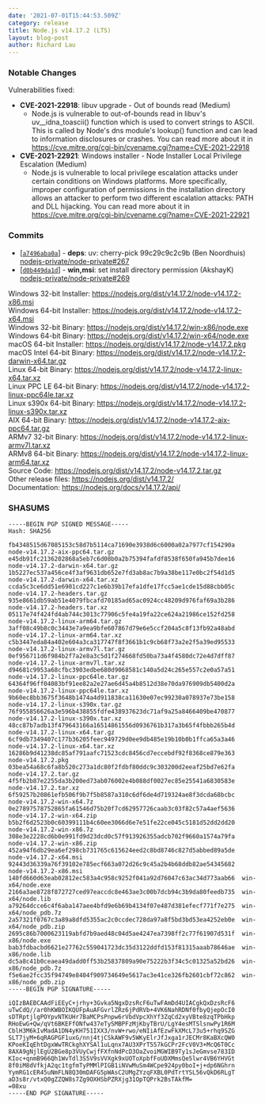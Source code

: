 ```yaml
---
date: '2021-07-01T15:44:53.509Z'
category: release
title: Node.js v14.17.2 (LTS)
layout: blog-post
author: Richard Lau
---
```


### Notable Changes

Vulnerabilities fixed:

- **CVE-2021-22918**: libuv upgrade - Out of bounds read (Medium)
  - Node.js is vulnerable to out-of-bounds read in libuv's uv\_\_idna_toascii() function which is used to convert strings to ASCII. This is called by Node's dns module's lookup() function and can lead to information disclosures or crashes. You can read more about it in https://cve.mitre.org/cgi-bin/cvename.cgi?name=CVE-2021-22918
- **CVE-2021-22921**: Windows installer - Node Installer Local Privilege Escalation (Medium)
  - Node.js is vulnerable to local privilege escalation attacks under certain conditions on Windows platforms. More specifically, improper configuration of permissions in the installation directory allows an attacker to perform two different escalation attacks: PATH and DLL hijacking. You can read more about it in https://cve.mitre.org/cgi-bin/cvename.cgi?name=CVE-2021-22921

### Commits

- \[[`a7496aba0a`](https://github.com/nodejs/node/commit/a7496aba0a)] - **deps**: uv: cherry-pick 99c29c9c2c9b (Ben Noordhuis) [nodejs-private/node-private#267](https://github.com/nodejs-private/node-private/pull/267)
- \[[`d0b449da1d`](https://github.com/nodejs/node/commit/d0b449da1d)] - **win,msi**: set install directory permission (AkshayK) [nodejs-private/node-private#269](https://github.com/nodejs-private/node-private/pull/269)

Windows 32-bit Installer: https://nodejs.org/dist/v14.17.2/node-v14.17.2-x86.msi \
Windows 64-bit Installer: https://nodejs.org/dist/v14.17.2/node-v14.17.2-x64.msi \
Windows 32-bit Binary: https://nodejs.org/dist/v14.17.2/win-x86/node.exe \
Windows 64-bit Binary: https://nodejs.org/dist/v14.17.2/win-x64/node.exe \
macOS 64-bit Installer: https://nodejs.org/dist/v14.17.2/node-v14.17.2.pkg \
macOS Intel 64-bit Binary: https://nodejs.org/dist/v14.17.2/node-v14.17.2-darwin-x64.tar.gz \
Linux 64-bit Binary: https://nodejs.org/dist/v14.17.2/node-v14.17.2-linux-x64.tar.xz \
Linux PPC LE 64-bit Binary: https://nodejs.org/dist/v14.17.2/node-v14.17.2-linux-ppc64le.tar.xz \
Linux s390x 64-bit Binary: https://nodejs.org/dist/v14.17.2/node-v14.17.2-linux-s390x.tar.xz \
AIX 64-bit Binary: https://nodejs.org/dist/v14.17.2/node-v14.17.2-aix-ppc64.tar.gz \
ARMv7 32-bit Binary: https://nodejs.org/dist/v14.17.2/node-v14.17.2-linux-armv7l.tar.xz \
ARMv8 64-bit Binary: https://nodejs.org/dist/v14.17.2/node-v14.17.2-linux-arm64.tar.xz \
Source Code: https://nodejs.org/dist/v14.17.2/node-v14.17.2.tar.gz \
Other release files: https://nodejs.org/dist/v14.17.2/ \
Documentation: https://nodejs.org/docs/v14.17.2/api/

### SHASUMS

```
-----BEGIN PGP SIGNED MESSAGE-----
Hash: SHA256

fb4348515d67085153c58d7b5114ca71690e3938d6c6000a02a7977cf154290a  node-v14.17.2-aix-ppc64.tar.gz
e45db91fc2136202868a5eb7c6d08b0a2b75394fafdf8538f650fa945b7dee16  node-v14.17.2-darwin-x64.tar.gz
1b5227ec537a456ce4f3af9631db652e7fd3ab8ac7b9a38be117e0bc2f54d1d5  node-v14.17.2-darwin-x64.tar.xz
ccda5c3ce6dd51e6901cd227c1e6b39b17efa1dfe17fcc5ae1cde15d88cbb05c  node-v14.17.2-headers.tar.gz
935e8661db59ab51e4079fbcafd70185ad65ac0924cc48209d976faf69a3b286  node-v14.17.2-headers.tar.xz
05117e74f424fd4ab744c3013c77906c5fe4a19fa22ce624a21986ce152fd258  node-v14.17.2-linux-arm64.tar.gz
3aff08c49b8c0c3443e7a9ea9bfe607867d79e6e5ccf204a5c8f13fb92a48abd  node-v14.17.2-linux-arm64.tar.xz
c5b3447eda84a402e604a3ca317747f8f3661b1c9cb68f73a2e2f5a39ed95533  node-v14.17.2-linux-armv7l.tar.gz
0ef956711d6f984b2f7a2e8a3c5d1f274668fd50ba73a4f4580dc72e4d7dff87  node-v14.17.2-linux-armv7l.tar.xz
d94681c9953a68cfbc3903edbe680d9068581c140a5d24c265e557c2e0a57a51  node-v14.17.2-linux-ppc64le.tar.gz
64364f96ff04083bf91ee82a2e27ae6d45a4b8512d38e70da976909db5400d2a  node-v14.17.2-linux-ppc64le.tar.xz
9b60ec8bb3675f3648b1474a4d911838ca11630e07ec99230a078937e73be158  node-v14.17.2-linux-s390x.tar.gz
76f955856626a3e596b438855fdfe438937623dc71af9a25a8466409be470877  node-v14.17.2-linux-s390x.tar.xz
48cc87b7adb13f479643166a16514861556d0936761b317a3b65f4fbbb265b4d  node-v14.17.2-linux-x64.tar.gz
6cf9db7349407c177b36205feec949729d0ee9db485e19b10b0b1ffca65a3a46  node-v14.17.2-linux-x64.tar.xz
16286b9d41238dc85af791aafc71523cdc8456cd7eccebdf92f8368ce879e363  node-v14.17.2.pkg
03bea54a68c6fa8b520c273a1dc80f2fdbf80ddc9c303200d2eeaf25bd7e62fa  node-v14.17.2.tar.gz
4f5fb2b87e2255da3b200ed73ab076002e4b088df0027ec85e25541a6830583e  node-v14.17.2.tar.xz
6f59257b20861efb506f9b7f5b8587a310c6df6de4d719324ae8f3dcda68bcbc  node-v14.17.2-win-x64.7z
0e27897578752865fa61546d75b20f7cd62957726caab3c03f82c57a4aef5636  node-v14.17.2-win-x64.zip
b5b2f6d2523b0c60399111b4c60ee3066d6e7e51fe22ce045c5181d52dd2dd20  node-v14.17.2-win-x86.7z
308e3e2228cd6b0e991fd9d23dcd0c57f913926355adcb702f9660a1574a79fa  node-v14.17.2-win-x86.zip
452a94f6db29ea6ef298cb731765c615624eed2c8bd8746c827d5abbed89a5de  node-v14.17.2-x64.msi
92443d36339a76f39102e785ecf663a072d26c9c45a2b4b68ddb82ae54345682  node-v14.17.2-x86.msi
140fd660d63eab02812ec583a4c958c9252f041a92d76047c63ac34d773aab66  win-x64/node.exe
2166a3ae8728f872727ced97eaccdc8e463ae3c00b7dcb94c3b9da80feedb735  win-x64/node.lib
a79264dcce6c4f6aba147aee4bfd9e6b69b4134f07e487d381efecf771f7e275  win-x64/node_pdb.7z
2a57321f0767c3a89a8dfd5355ac2c0ccdec728da97a8f5bd3bd53ea4252eb0e  win-x64/node_pdb.zip
2695c86b7000623119abfd7b9aed48c04d5ae4247ea7398ff2c77f61907d531f  win-x86/node.exe
bab3fdbacbd6621e27762c559041723dc35d3122ddfd153f81315aaab78646ae  win-x86/node.lib
dc5a8c41b0ceaea49dadd0ff53b25837809a90e75222b3f34c5c01325a52bd26  win-x86/node_pdb.7z
f5e6ae2fcc35f94749e8404f909734649e5617ac3e41ce326fb2601cbf72c862  win-x86/node_pdb.zip
-----BEGIN PGP SIGNATURE-----

iQIzBAEBCAAdFiEEyC+jrhy+3Gvka5NgxDzsRcF6uTwFAmDd4UIACgkQxDzsRcF6
uTwCdQ//ar0hKWBOIKQUFpAuAFGvrlZRz6jPdRVb+4VK6NahRDNf0fbyQjepOcI0
sDTRptjlgPOYpvNTKUHr7BaMCPsPnpw6rVbdVpcXhYf3ZqCd2xyVBte8zqTPbHkp
RHoEwG+Qw/qVt6BKEFfONfw437eTySMBPFzMjKbyTBrU/LgY4esMTSlsnwPy1R6M
CblH3M6kIvMadA1DN4yKH751IXX3/nvW+rwo/eNIiAfEzwFkXMcL73u5+rhq9SZG
SLT7jyM+6qRAGPGF1uxG/nnj4tjCSkAWF9v5WKyElrJfJxga1rJECMr8KaBXcQW0
KPoeKIqEhtDgxWwTRCkghXYSAl1uLqnx7AU3XPrT557kGCPr2FcV0V3+McQ6T0Cc
8AXA9gNjlEgU2BGe8p3VUyCwjfFXfnNdPcD3OaZvoiMGWIB9Ty1sJeGmvse783ID
KIoc+qnmB966Qh1WvTdl3S5V9sVVXgk9xUOToXpbfFoUDXMmsQe5lwr4VB6YHVGt
8f0iM8dVfkjA2qc1tgfmTyPMMlPIGB1iNVwMuSm4WCpe924py0boI+j+dp6NGhrn
YymRG1cER45uNmFLN8Q30mDAFG5pWAsC2UMgZYzqFXBL0PdTrtYSL56vQkD6RLgT
aD3s8r/vtxQ0gZZQW8s7Zg9OXHSbPZRXjg31OpTQPrk2BsTAkfM=
=08xu
-----END PGP SIGNATURE-----

```
